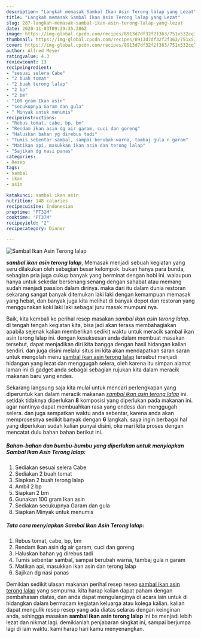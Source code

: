 ```yaml
---
description: "Langkah memasak Sambal Ikan Asin Terong lalap yang Lezat"
title: "Langkah memasak Sambal Ikan Asin Terong lalap yang Lezat"
slug: 287-langkah-memasak-sambal-ikan-asin-terong-lalap-yang-lezat
date: 2020-11-03T09:39:35.386Z
image: https://img-global.cpcdn.com/recipes/8913d7df32f2f363/751x532cq70/sambal-ikan-asin-terong-lalap-foto-resep-utama.jpg
thumbnail: https://img-global.cpcdn.com/recipes/8913d7df32f2f363/751x532cq70/sambal-ikan-asin-terong-lalap-foto-resep-utama.jpg
cover: https://img-global.cpcdn.com/recipes/8913d7df32f2f363/751x532cq70/sambal-ikan-asin-terong-lalap-foto-resep-utama.jpg
author: Alfred Meyer
ratingvalue: 4.3
reviewcount: 13
recipeingredient:
- "sesuai selera Cabe"
- "2 buah tomat"
- "2 buah terong lalap"
- "2 bp"
- "2 bm"
- "100 gram Ikan asin"
- "secukupnya Garam dan gula"
- " Minyak untuk menumis"
recipeinstructions:
- "Rebus tomat, cabe, bp, bm"
- "Rendam ikan asin dg air garam, cuci dan goreng"
- "Haluskan bahan yg direbus tadi"
- "Tumis sebentar sambal, sampai berubah warna, tambaj gula n garam"
- "Matikan api, masukkan ikan asin dan terong lalap"
- "Sajikan dg nasi panas"
categories:
- Resep
tags:
- sambal
- ikan
- asin

katakunci: sambal ikan asin 
nutrition: 148 calories
recipecuisine: Indonesian
preptime: "PT32M"
cooktime: "PT37M"
recipeyield: "2"
recipecategory: Dinner

---
```



![Sambal Ikan Asin Terong lalap](https://img-global.cpcdn.com/recipes/8913d7df32f2f363/751x532cq70/sambal-ikan-asin-terong-lalap-foto-resep-utama.jpg)

<b><i>sambal ikan asin terong lalap</i></b>, Memasak menjadi sebuah kegiatan yang seru dilakukan oleh sebagian besar kelompok. bukan hanya para bunda, sebagian pria juga cukup banyak yang berminat dengan hobi ini. walaupun hanya untuk sekedar bersenang senang dengan sahabat atau memang sudah menjadi passion dalam dirinya. maka dari itu dalam dunia restoran sekarang sangat banyak ditemukan laki laki dengan kemampuan memasak yang hebat, dan banyak juga kita melihat di banyak depot dan restoran yang menggunakan koki laki laki sebagai juru masak mumpuni nya.

Baik, kita kembali ke perihal resep masakan <i>sambal ikan asin terong lalap</i>. di tengah tengah kegiatan kita, bisa jadi akan terasa membahagiakan apabila sejenak kalian memberikan sedikit waktu untuk meracik sambal ikan asin terong lalap ini. dengan kesuksesan anda dalam membuat masakan tersebut, dapat menjadikan diri kita bangga dengan hasil hidangan kalian sendiri. dan juga disini melalui situs ini kita akan mendapatkan saran saran untuk mengolah menu <u>sambal ikan asin terong lalap</u> tersebut menjadi hidangan yang lezat dan menggugah selera, oleh karena itu simpan alamat laman ini di gadget anda sebagai sebagian rujukan kita dalam meracik makanan baru yang endes.




Sekarang langsung saja kita mulai untuk mencari perlengkapan yang diperuntuk kan dalam meracik makanan <u><i>sambal ikan asin terong lalap</i></u> ini. setidak tidaknya diperlukan <b>8</b> komposisi yang diperlukan pada makanan ini. agar nantinya dapat membuahkan rasa yang endess dan menggugah selera. dan juga sempatkan waktu anda sebentar, karena anda akan memprosesnya sedikit banyak dengan <b>6</b> langkah. saya ingin berbagai hal yang diperlukan sudah kalian punyai disini, oke mari kita proses dengan mencatat dulu bahan bahan berikut ini.

<!--inarticleads1-->

##### Bahan-bahan dan bumbu-bumbu yang diperlukan untuk menyiapkan Sambal Ikan Asin Terong lalap:

1. Sediakan sesuai selera Cabe
1. Sediakan 2 buah tomat
1. Siapkan 2 buah terong lalap
1. Ambil 2 bp
1. Siapkan 2 bm
1. Gunakan 100 gram Ikan asin
1. Sediakan secukupnya Garam dan gula
1. Siapkan  Minyak untuk menumis




<!--inarticleads2-->

##### Tata cara menyiapkan Sambal Ikan Asin Terong lalap:

1. Rebus tomat, cabe, bp, bm
1. Rendam ikan asin dg air garam, cuci dan goreng
1. Haluskan bahan yg direbus tadi
1. Tumis sebentar sambal, sampai berubah warna, tambaj gula n garam
1. Matikan api, masukkan ikan asin dan terong lalap
1. Sajikan dg nasi panas




Demikian sedikit ulasan makanan perihal resep resep <u>sambal ikan asin terong lalap</u> yang sempurna. kita harap kalian dapat paham dengan pembahasan diatas, dan anda dapat mengulanginya di acara lain untuk di hidangkan dalam bermacam kegiatan keluarga atau kolega kalian. kalian dapat mengulik resep resep yang ada diatas selaras dengan keinginan anda, sehingga masakan <b>sambal ikan asin terong lalap</b> ini bs menjadi lebih lezat dan nikmat lagi. demikianlah penjabaran singkat ini, sampai berjumpa lagi di lain waktu. kami harap hari kamu menyenangkan.
